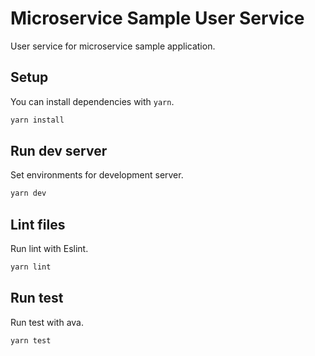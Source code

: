 # Microservice Sample User Service
User service for microservice sample application.

## Setup
You can install dependencies with `yarn`.

```sh
yarn install
```

## Run dev server
Set environments for development server.

```sh
yarn dev
```

## Lint files
Run lint with Eslint.

```sh
yarn lint
```

## Run test
Run test with ava.

```sh
yarn test
```
